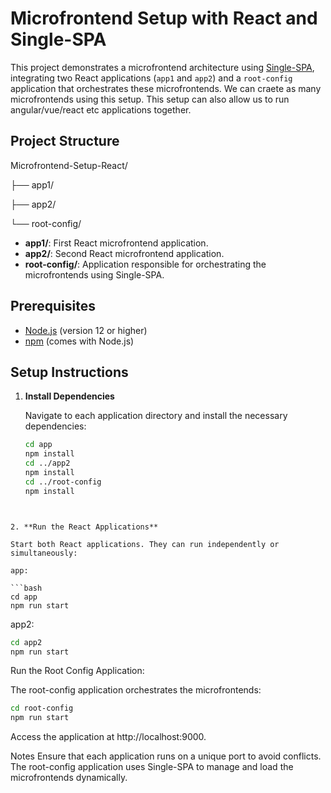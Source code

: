 # Microfrontend Setup with React and Single-SPA

This project demonstrates a microfrontend architecture using [Single-SPA](https://single-spa.js.org/), integrating two React applications (`app1` and `app2`) and a `root-config` application that orchestrates these microfrontends.
We can craete as many microfrontends using this setup. This setup can also allow us to run angular/vue/react etc applications together. 

## Project Structure

Microfrontend-Setup-React/

 ├── app1/

 ├── app2/

 └── root-config/


- **app1/**: First React microfrontend application.
- **app2/**: Second React microfrontend application.
- **root-config/**: Application responsible for orchestrating the microfrontends using Single-SPA.

## Prerequisites

- [Node.js](https://nodejs.org/) (version 12 or higher)
- [npm](https://www.npmjs.com/) (comes with Node.js)

## Setup Instructions

1. **Install Dependencies**

   Navigate to each application directory and install the necessary dependencies:

   ```bash
   cd app
   npm install
   cd ../app2
   npm install
   cd ../root-config
   npm install
 ```


2. **Run the React Applications**

Start both React applications. They can run independently or simultaneously:

app:

```bash
cd app
npm run start
```
app2:

```bash
cd app2
npm run start
```
Run the Root Config Application:

The root-config application orchestrates the microfrontends:

```bash
cd root-config
npm run start
```
Access the application at http://localhost:9000.

Notes
Ensure that each application runs on a unique port to avoid conflicts.
The root-config application uses Single-SPA to manage and load the microfrontends dynamically.
